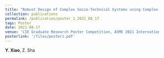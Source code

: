 ```yaml
---
title: "Robust Design of Complex Socio-Technical Systems using Complex Networks"
collection: publications
permalink: /publication/poster_1_2021_08_17
tags: Poster
date: 2021-08-17
venue: 'CIE Graduate Research Poster Competition, ASME 2021 International Design Engineering Technical Conferences & Computers and Information in Engineering Conference, Virtual Conference, Aug. 17-20, 2021. (Won the Travel Award).'
posterlink: '/files/poster1.pdf'
---
```

**Y. Xiao**, Z. Sha
